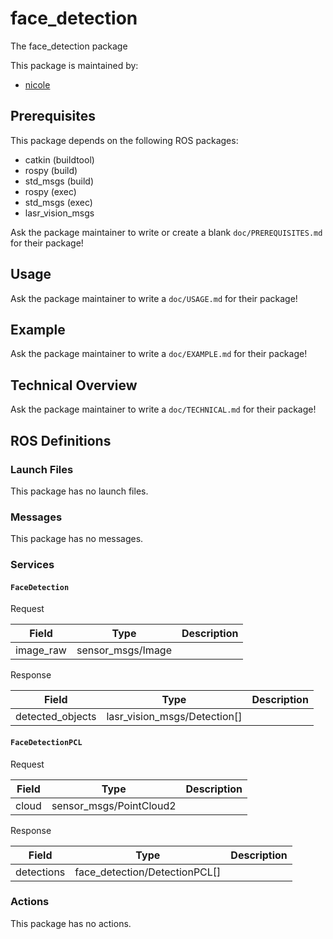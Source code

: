# face_detection

The face_detection package

This package is maintained by:
- [nicole](mailto:nicole@todo.todo)

## Prerequisites

This package depends on the following ROS packages:
- catkin (buildtool)
- rospy (build)
- std_msgs (build)
- rospy (exec)
- std_msgs (exec)
- lasr_vision_msgs

Ask the package maintainer to write or create a blank `doc/PREREQUISITES.md` for their package!

## Usage

Ask the package maintainer to write a `doc/USAGE.md` for their package!

## Example

Ask the package maintainer to write a `doc/EXAMPLE.md` for their package!

## Technical Overview

Ask the package maintainer to write a `doc/TECHNICAL.md` for their package!

## ROS Definitions

### Launch Files

This package has no launch files.

### Messages

This package has no messages.

### Services

#### `FaceDetection`

Request

| Field | Type | Description |
|:-:|:-:|---|
| image_raw | sensor_msgs/Image |  |

Response

| Field | Type | Description |
|:-:|:-:|---|
| detected_objects | lasr_vision_msgs/Detection[] |  |

#### `FaceDetectionPCL`

Request

| Field | Type | Description |
|:-:|:-:|---|
| cloud | sensor_msgs/PointCloud2 |  |

Response

| Field | Type | Description |
|:-:|:-:|---|
| detections | face_detection/DetectionPCL[] |  |


### Actions

This package has no actions.
